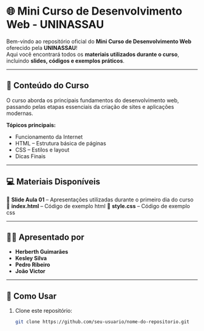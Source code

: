 # 🌐 Mini Curso de Desenvolvimento Web - UNINASSAU

Bem-vindo ao repositório oficial do **Mini Curso de Desenvolvimento Web** oferecido pela **UNINASSAU**!  
Aqui você encontrará todos os **materiais utilizados durante o curso**, incluindo **slides, códigos e exemplos práticos**.

---

## 📘 Conteúdo do Curso

O curso aborda os principais fundamentos do desenvolvimento web, passando pelas etapas essenciais da criação de sites e aplicações modernas.

**Tópicos principais:**
- Funcionamento da Internet
- HTML – Estrutura básica de páginas
- CSS – Estilos e layout
- Dicas Finais

---

## 💻 Materiais Disponíveis

📂 **Slide Aula 01** – Apresentações utilizadas durante o primeiro dia do curso 
📂 **index.html** – Código de exemplo html
📂 **style.css** – Código de exemplo css

---

## 👨‍🏫 Apresentado por

- **Herberth Guimarães**  
- **Kesley Silva**  
- **Pedro Ribeiro**  
- **João Victor**

---

## 🧭 Como Usar

1. Clone este repositório:
   ```bash
   git clone https://github.com/seu-usuario/nome-do-repositorio.git
